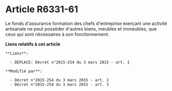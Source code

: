 # Article R6331-61

Le fonds d'assurance formation des chefs d'entreprise exerçant une activité artisanale ne peut posséder d'autres biens,
meubles et immeubles, que ceux qui sont nécessaires à son fonctionnement.

**Liens relatifs à cet article**

	**Liens**:

	  - DEPLACE: Décret n°2015-254 du 3 mars 2015 - art. 1

	**Modifié par**:

	  - Décret n°2015-254 du 3 mars 2015 - art. 2
	  - Décret n°2015-254 du 3 mars 2015 - art. 3
